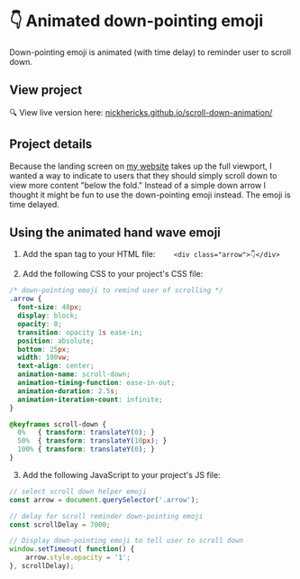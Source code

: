 # 👇 Animated down-pointing emoji
Down-pointing emoji is animated (with time delay) to reminder user to scroll down.

## View project
 :mag: View live version here: [nickhericks.github.io/scroll-down-animation/](https://nickhericks.github.io/scroll-down-animation/)

## Project details
Because the landing screen on [my website](https://nickhericks.com) takes up the full viewport, I wanted a way to indicate to users that they should simply scroll down to view more content "below the fold." Instead of a simple down arrow I thought it might be fun to use the down-pointing emoji instead. The emoji is time delayed.

## Using the animated hand wave emoji
1. Add the span tag to your HTML file: `	<div class="arrow">👇</div>`

2. Add the following CSS to your project's CSS file:
```CSS
/* down-pointing emoji to remind user of scrolling */
.arrow {
  font-size: 48px;
  display: block;
  opacity: 0;
  transition: opacity 1s ease-in;
  position: absolute;
  bottom: 25px;
  width: 100vw;
  text-align: center;
  animation-name: scroll-down;
  animation-timing-function: ease-in-out;
  animation-duration: 2.5s;
  animation-iteration-count: infinite;
}

@keyframes scroll-down {
  0%   { transform: translateY(0); }
  50%  { transform: translateY(10px); }
  100% { transform: translateY(0); }
}
```

3. Add the following JavaScript to your project's JS file:
```javascript
// select scroll down helper emoji
const arrow = document.querySelector('.arrow');

// delay for scroll reminder down-pointing emoji
const scrollDelay = 7000;

// Display down-pointing emoji to tell user to scroll down
window.setTimeout( function() {
	arrow.style.opacity = '1';
}, scrollDelay);
```
